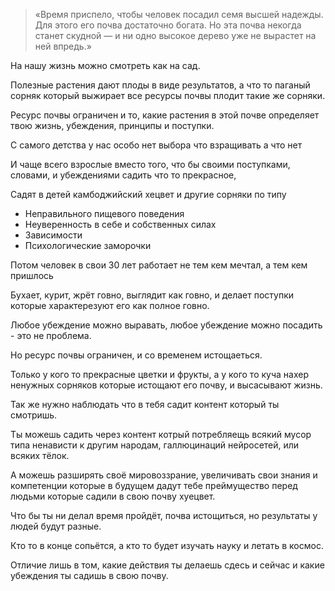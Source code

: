 > «Время приспело, чтобы человек посадил семя высшей надежды. Для этого его почва достаточно богата. Но эта почва некогда станет скудной — и ни одно высокое дерево уже не вырастет на ней впредь.»

На нашу жизнь можно смотреть как на сад.

Полезные растения дают плоды в виде результатов, а что то паганый сорняк который выжирает все ресурсы почвы плодит такие же сорняки.

Ресурс почвы ограничен и то, какие растения в этой почве определяет твою жизнь, убеждения, принципы и поступки.

С самого детства у нас особо нет выбора что взращивать а что нет

И чаще всего взрослые вместо того, что бы своими поступками, словами, и убеждениями садить что то прекрасное,

Садят в детей камбоджийский хецвет и другие сорняки по типу 
- Неправильного пищевого поведения
- Неуверенность в себе и собственных силах
- Зависимости
- Психологические заморочки

Потом человек в свои 30 лет работает не тем кем мечтал, а тем кем пришлось

Бухает, курит, жрёт говно, выглядит как говно, и делает поступки которые характерезуют его как полное говно.

Любое убеждение можно выравать, любое убеждение можно посадить - это не проблема.

Но ресурс почвы ограничен, и со временем истощаеться.

Только у кого то прекрасные цветки и фрукты, а у кого то куча нахер ненужных сорняков которые истощают его почву, и высасывают жизнь.

Так же нужно наблюдать что в тебя садит контент который ты смотришь.

Ты можешь садить через контент котрый потребляещь всякий мусор типа ненависти к другим народам, галлюцинаций нейросетей, или всяких тёлок.

А можешь разширять своё мировоззрание, увеличивать свои знания и компетенции которые в будущем дадут тебе преймущество перед людьми которые садили в свою почву хуецвет.

Что бы ты ни делал время пройдёт, почва истощиться, но результаты у людей будут разные. 

Кто то в конце сопьётся, а кто то будет изучать науку и летать в космос.

Отличие лишь в том, какие действия ты делаешь сдесь и сейчас и какие убеждения ты садишь в свою почву.